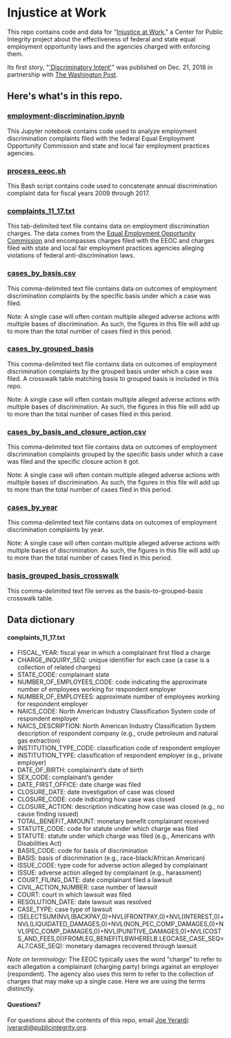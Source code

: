 # Injustice at Work

This repo contains code and data for "[Injustice at Work]()," a Center for Public Integrity project about the effectiveness of federal and state equal employment opportunity laws and the agencies charged with enforcing them.

Its first story, "['Discriminatory Intent'](https://publicintegrity.org/workers-rights/workplace-inequities/injustice-at-work/workplace-discrimination-cases/)" was published on Dec. 21, 2018 in partnership with [The Washington Post]().

## Here's what's in this repo.

### [employment-discrimination.ipynb](employment-discrimination.ipynb)
This Jupyter notebook contains code used to analyze employment discrimination complaints filed with the federal Equal Employment Opportunity Commission and state and local fair employment practices agencies.

### [process_eeoc.sh](process_eeoc.sh)
This Bash script contains code used to concatenate annual discrimination complaint data for fiscal years 2009 through 2017.

### [complaints_11_17.txt](data/complaints_11_17.txt)
This tab-delimited text file contains data on employment discrimination charges. The data comes from the [Equal Employment Opportunity Commission](https://www.eeoc.gov/) and encompasses charges filed with the EEOC and charges filed with state and local fair employment practices agencies alleging violations of federal anti-discrimination laws.

### [cases_by_basis.csv](data/cases_by_basis.csv)
This comma-delimited text file contains data on outcomes of employment discrimination complaints by the specific basis under which a case was filed.

Note: A single case will often contain multiple alleged adverse actions with multiple bases of discrimination. As such, the figures in this file will add up to more than the total number of cases filed in this period.

### [cases_by_grouped_basis](data/cases_by_grouped_basis.csv)
This comma-delimited text file contains data on outcomes of employment discrimination complaints by the grouped basis under which a case was filed. A crosswalk table matching basis to grouped basis is included in this repo.

Note: A single case will often contain multiple alleged adverse actions with multiple bases of discrimination. As such, the figures in this file will add up to more than the total number of cases filed in this period.

### [cases_by_basis_and_closure_action.csv](data/cases_by_basis_and_closure_action.csv)
This comma-delimited text file contains data on outcomes of employment discrimination complaints grouped by the specific basis under which a case was filed and the specific closure action it got.

Note: A single case will often contain multiple alleged adverse actions with multiple bases of discrimination. As such, the figures in this file will add up to more than the total number of cases filed in this period.

### [cases_by_year](data/cases_by_year.csv)
This comma-delimited text file contains data on outcomes of employment discrimination complaints by year.

Note: A single case will often contain multiple alleged adverse actions with multiple bases of discrimination. As such, the figures in this file will add up to more than the total number of cases filed in this period.

### [basis_grouped_basis_crosswalk](data/basis_grouped_basis_crosswalk.csv)
This comma-delimited text file serves as the basis-to-grouped-basis crosswalk table.

## Data dictionary

#### complaints_11_17.txt
* FISCAL_YEAR: fiscal year in which a complainant first filed a charge
* CHARGE_INQUIRY_SEQ: unique identifier for each case (a case is a collection of related charges)
* STATE_CODE: complainant state
* NUMBER_OF_EMPLOYEES_CODE: code indicating the approximate number of employees working for respondent employer 
* NUMBER_OF_EMPLOYEES: approximate number of employees working for respondent employer
* NAICS_CODE: North American Industry Classification System code of respondent employer
* NAICS_DESCRIPTION: North American Industry Classification System description of respondent company (e.g., crude petroleum and natural gas extraction)
* INSTITUTION_TYPE_CODE: classification code of respondent employer
* INSTITUTION_TYPE: classification of respondent employer (e.g., private employer)
* DATE_OF_BIRTH: complainant’s date of birth
* SEX_CODE: complainant’s gender
* DATE_FIRST_OFFICE: date charge was filed
* CLOSURE_DATE: date investigation of case was closed
* CLOSURE_CODE: code indicating how case was closed
* CLOSURE_ACTION: description indicating how case was closed (e.g., no cause finding issued)
* TOTAL_BENEFIT_AMOUNT: monetary benefit complainant received
* STATUTE_CODE: code for statute under which charge was filed
* STATUTE: statute under which charge was filed (e.g., Americans with Disabilities Act)
* BASIS_CODE: code for basis of discrimination
* BASIS: basis of discrimination (e.g., race-black/African American)
* ISSUE_CODE: type code for adverse action alleged by complainant
* ISSUE: adverse action alleged by complainant (e.g., harassment)
* COURT_FILING_DATE: date complainant filed a lawsuit
* CIVIL_ACTION_NUMBER: case number of lawsuit
* COURT: court in which lawsuit was filed
* RESOLUTION_DATE: date lawsuit was resolved
* CASE_TYPE: case type of lawsuit
* (SELECTSUM(NVL(BACKPAY,0)+NVL(FRONTPAY,0)+NVL(INTEREST,0)+NVL(LIQUIDATED_DAMAGES,0)+NVL(NON_PEC_COMP_DAMAGES,0)+NVL(PEC_COMP_DAMAGES,0)+NVL(PUNITIVE_DAMAGES,0)+NVL(COSTS_AND_FEES,0))FROMLEG_BENEFITLBWHERELB.LEGCASE_CASE_SEQ=AL7.CASE_SEQ): monetary damages recovered through lawsuit

*Note on terminology*: The EEOC typically uses the word "charge" to refer to each allegation a complainant (charging party) brings against an employer (respondent). The agency also uses this term to refer to the collection of charges that may make up a single case. Here we are using the terms distinctly.

#### Questions?
For questions about the contents of this repo, email [Joe Yerardi](https://publicintegrity.org/author/joe-yerardi/): jyerardi@publicintegrity.org.
